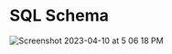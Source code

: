 # SQL Schema

![Screenshot 2023-04-10 at 5 06 18 PM](https://user-images.githubusercontent.com/85093425/231001731-da15e4c8-046e-4d09-a12d-f6332f1b70c9.png)
